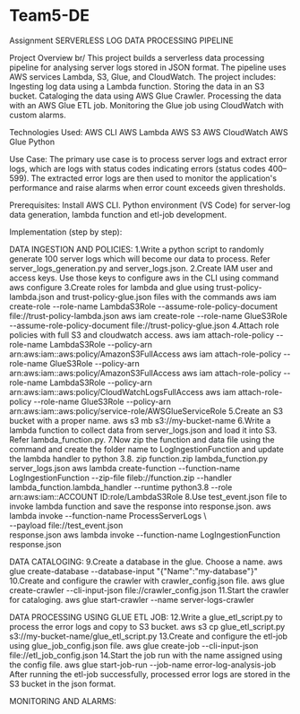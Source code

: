 # Team5-DE
Assignment
SERVERLESS LOG DATA PROCESSING PIPELINE

Project Overview br/
This project builds a serverless data processing pipeline for analysing server logs stored in JSON format. The pipeline uses AWS services Lambda, S3, Glue, and CloudWatch. The project includes:
Ingesting log data using a Lambda function.
Storing the data in an S3 bucket.
Cataloging the data using AWS Glue Crawler.
Processing the data with an AWS Glue ETL job.
Monitoring the Glue job using CloudWatch with custom alarms.

Technologies Used:
AWS CLI
AWS Lambda
AWS S3
AWS CloudWatch
AWS Glue
Python

Use Case: 
The primary use case is to process server logs and extract error logs, which are logs with status codes indicating errors (status codes 400–599). The extracted error logs are then used to monitor the application's performance and raise alarms when error count exceeds given thresholds.

Prerequisites:
Install AWS CLI.
Python environment (VS Code) for server-log data generation, lambda function and etl-job development.

Implementation (step by step): 

DATA INGESTION AND POLICIES:
1.Write a python script to randomly generate 100 server logs which will become our data to process. Refer server_logs_generation.py and server_logs.json.
2.Create IAM user and access keys. Use those keys to configure aws in the CLI using command 
aws configure
3.Create roles for lambda and glue using trust-policy-lambda.json and trust-policy-glue.json files with the commands
aws iam create-role --role-name LambdaS3Role --assume-role-policy-document file://trust-policy-lambda.json
aws iam create-role --role-name GlueS3Role --assume-role-policy-document file://trust-policy-glue.json
4.Attach role policies with full S3 and cloudwatch access.
aws iam attach-role-policy --role-name LambdaS3Role --policy-arn arn:aws:iam::aws:policy/AmazonS3FullAccess
aws iam attach-role-policy --role-name GlueS3Role --policy-arn arn:aws:iam::aws:policy/AmazonS3FullAccess
aws iam attach-role-policy --role-name LambdaS3Role --policy-arn arn:aws:iam::aws:policy/CloudWatchLogsFullAccess
aws iam attach-role-policy --role-name GlueS3Role --policy-arn arn:aws:iam::aws:policy/service-role/AWSGlueServiceRole
5.Create an S3 bucket with a proper name.
aws s3 mb s3://my-bucket-name
6.Write a lambda function to collect data from server_logs.json and load it into S3. Refer lambda_function.py. 
7.Now zip the function and data file using the command and create the folder name to LogIngestionFunction and update the lambda handler to python 3.8. 
zip function.zip lambda_function.py server_logs.json
aws lambda create-function --function-name LogIngestionFunction --zip-file fileb://function.zip --handler lambda_function.lambda_handler --runtime python3.8 --role arn:aws:iam::ACCOUNT ID:role/LambdaS3Role
8.Use test_event.json file to invoke lambda function and save the response into response.json.
aws lambda invoke --function-name ProcessServerLogs \                                                 
    --payload file://test_event.json \
    response.json
aws lambda invoke --function-name LogIngestionFunction response.json

DATA CATALOGING:
9.Create a database in the glue. Choose a name.
aws glue create-database --database-input "{\"Name\":\"my-database\"}"
10.Create and configure the crawler with crawler_config.json file.
aws glue create-crawler --cli-input-json file://crawler_config.json
11.Start the crawler for cataloging.
aws glue start-crawler --name server-logs-crawler

DATA PROCESSING USING GLUE ETL JOB:
12.Write a glue_etl_script.py to process the error logs and copy to S3 bucket.
aws s3 cp glue_etl_script.py s3://my-bucket-name/glue_etl_script.py
13.Create and configure the etl-job using glue_job_config.json file.
aws glue create-job --cli-input-json file://etl_job_config.json
14.Start the job run with the name assigned using the config file.
aws glue start-job-run --job-name error-log-analysis-job
After running the etl-job successfully, processed error logs are stored in the S3 bucket in the json format. 

MONITORING AND ALARMS:








